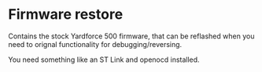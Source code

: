 # Firmware restore

Contains the stock Yardforce 500 firmware, that can be reflashed when you need to orignal functionality for debugging/reversing.

You need something like an ST Link and openocd installed.
